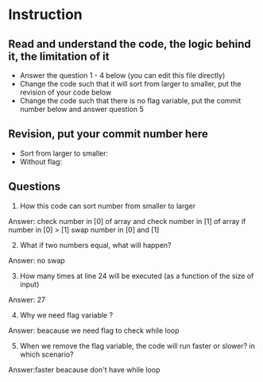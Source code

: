 ﻿# Instruction

## Read and understand the code, the logic behind it, the limitation of it
* Answer the question 1 - 4 below (you can edit this file directly)
* Change the code such that it will sort from larger to smaller, put the revision of your code below
* Change the code such that there is no flag variable, put the commit number below and answer question 5 


## Revision, put your commit number here
* Sort from larger to smaller:
* Without flag:

## Questions
1. How this code can sort number from smaller to larger
 
Answer: check number in [0] of array and check number in [1] of array if number in [0] > [1] swap number in [0] and [1] 

2. What if two numbers equal, what will happen? 

Answer: no swap

3. How many times at line 24 will be executed (as a function of the size of input) 

Answer: 27

4. Why we need flag variable ? 

Answer: beacause we need flag to check while loop

5. When we remove the flag variable, the code will run faster or slower? in which scenario? 

Answer:faster beacause don't have while loop